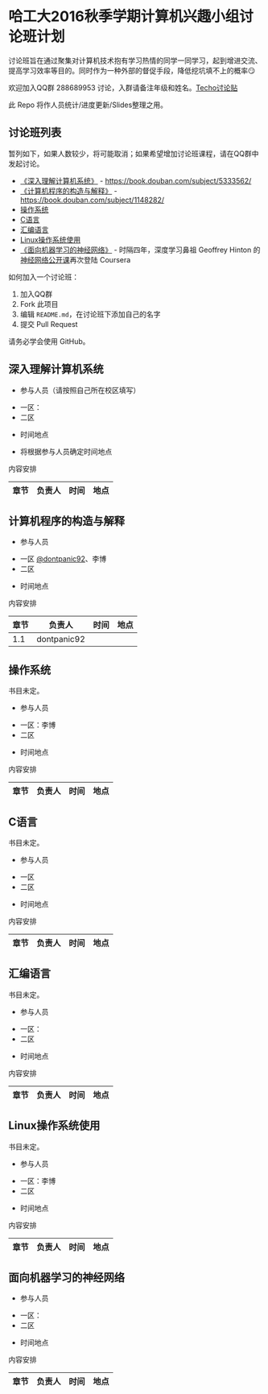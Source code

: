 # 哈工大2016秋季学期计算机兴趣小组讨论班计划

讨论班旨在通过聚集对计算机技术抱有学习热情的同学一同学习，起到增进交流、提高学习效率等目的。同时作为一种外部的督促手段，降低挖坑填不上的概率:smirk:

欢迎加入QQ群 288689953 讨论，入群请备注年级和姓名。[Techo讨论贴](https://techo.io/topic/121/) 

此 Repo 将作人员统计/进度更新/Slides整理之用。

## 讨论班列表

暂列如下，如果人数较少，将可能取消；如果希望增加讨论班课程，请在QQ群中发起讨论。

- [《深入理解计算机系统》](#csapp) - https://book.douban.com/subject/5333562/
- [《计算机程序的构造与解释》](#sicp) - https://book.douban.com/subject/1148282/
- [操作系统](#operating-system)
- [C语言](#tcpl)
- [汇编语言](#assembly-lang)
- [Linux操作系统使用](#using-linux)
- [《面向机器学习的神经网络》](#deeplearning) - 时隔四年，深度学习鼻祖 Geoffrey Hinton 的[神经网络公开课](https://www.coursera.org/learn/neural-networks)再次登陆 Coursera


如何加入一个讨论班：

1. 加入QQ群
2. Fork 此项目
3. 编辑 `README.md`，在讨论班下添加自己的名字
4. 提交 Pull Request

请务必学会使用 GitHub。

<h2 id="csapp">深入理解计算机系统</h2>

- 参与人员（请按照自己所在校区填写）
 + 一区：
 + 二区

- 时间地点
 + 将根据参与人员确定时间地点

内容安排

| 章节          | 负责人        | 时间 | 地点 |
| ------------- |---------------|------|------|


<h2 id="sicp">计算机程序的构造与解释</h2>

- 参与人员
 + 一区 [@dontpanic92](https://github.com/dontpanic92)、李博
 + 二区

- 时间地点

内容安排

| 章节          | 负责人        | 时间 | 地点 |
| ------------- |---------------|------|------|
|1.1            |dontpanic92    |      |      |

<h2 id="operating-system">操作系统</h2>

书目未定。

- 参与人员
 + 一区：李博
 + 二区

- 时间地点

内容安排

| 章节          | 负责人        | 时间 | 地点 |
| ------------- |---------------|------|------|

<h2 id="tcpl">C语言</h2>

书目未定。

- 参与人员
 + 一区
 + 二区

- 时间地点

内容安排

| 章节          | 负责人        | 时间 | 地点 |
| ------------- |---------------|------|------|

<h2 id="assembly-lang">汇编语言</h2>

书目未定。

- 参与人员
 + 一区：
 + 二区

- 时间地点

内容安排

| 章节          | 负责人        | 时间 | 地点 |
| ------------- |---------------|------|------|

<h2 id="using-linux">Linux操作系统使用</h2>

书目未定。

- 参与人员
 + 一区：李博
 + 二区

- 时间地点

内容安排

| 章节          | 负责人        | 时间 | 地点 |
| ------------- |---------------|------|------|

<h2 id="deeplearning">面向机器学习的神经网络</h2>

- 参与人员
 + 一区：
 + 二区

- 时间地点

内容安排

| 章节          | 负责人        | 时间 | 地点 |
| ------------- |---------------|------|------|
